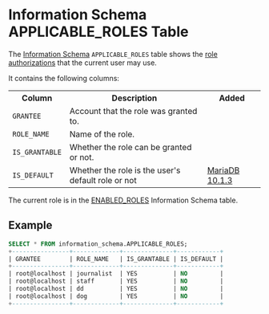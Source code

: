 # Information Schema APPLICABLE_ROLES Table

The [Information Schema](/kb/en/information_schema/) `APPLICABLE_ROLES` table shows the [role authorizations](/mariadb-administration/user-server-security/user-account-management/roles) that the current user may use.

It contains the following columns:

<table><tbody><tr><th>Column</th><th>Description</th><th>Added</th></tr>
<tr><td><code>GRANTEE</code></td><td>Account that the role was granted to.</td><td></td></tr>
<tr><td><code>ROLE_NAME</code></td><td>Name of the role.</td><td></td></tr>
<tr><td><code>IS_GRANTABLE</code></td><td>Whether the role can be granted or not.</td><td></td></tr>
<tr><td><code>IS_DEFAULT</code></td><td>Whether the role is the user's default role or not</td><td><a href="/kb/en/mariadb-1013-release-notes/">MariaDB 10.1.3</a></td></tr>
</tbody></table>

The current role is in the [ENABLED_ROLES](/sql-statements-structure/sql-statements/administrative-sql-statements/system-tables/information-schema/information-schema-tables/information-schema-enabled_roles-table) Information Schema table.

## Example

```sql
SELECT * FROM information_schema.APPLICABLE_ROLES;
+----------------+-------------+--------------+------------+
| GRANTEE        | ROLE_NAME   | IS_GRANTABLE | IS_DEFAULT |
+----------------+-------------+--------------+------------+
| root@localhost | journalist  | YES          | NO         |
| root@localhost | staff       | YES          | NO         |
| root@localhost | dd          | YES          | NO         |
| root@localhost | dog         | YES          | NO         |
+----------------+-------------+--------------+------------+
```